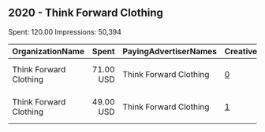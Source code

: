 ## 2020 - Think Forward Clothing 
Spent: 120.00
Impressions: 50,394

|OrganizationName|Spent|PayingAdvertiserNames|CreativeUrls|Impressions|Genders|AgeBrackets|CountryCodes|BillingAddresses|CandidateBallotInformation|
|:---|---:|:---|:---|---:|:---|:---|:---|:---|:---|
|Think Forward Clothing|71.00 USD|Think Forward Clothing|[0](https://www.snap.com/political-ads/asset/b1c47a835198c40a400040f29da2797e7539e9d2f16f8b5f2db37e0d231d102c?mediaType=mp4)|30,738||18-35|united states|"2111 HUNTINGTON DR,South Pasadena,91030,US"|Biden for President|
|Think Forward Clothing|49.00 USD|Think Forward Clothing|[1](https://www.snap.com/political-ads/asset/6d498d4ad9bc43a2524118d7ce61957e59ac6ed1adc3a7047e071da57508c65a?mediaType=mp4)|19,656||18-35|united states|"2111 HUNTINGTON DR,South Pasadena,91030,US"|Biden for President|
